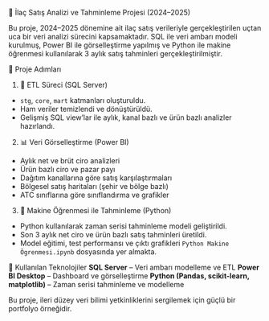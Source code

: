 💊 İlaç Satış Analizi ve Tahminleme Projesi (2024–2025)

Bu proje, 2024–2025 dönemine ait ilaç satış verileriyle gerçekleştirilen uçtan uca bir veri analizi sürecini kapsamaktadır. SQL ile veri ambarı modeli kurulmuş, Power BI ile görselleştirme yapılmış ve Python ile makine öğrenmesi kullanılarak 3 aylık satış tahminleri gerçekleştirilmiştir.

🚀 Proje Adımları
1. 🔄 ETL Süreci (SQL Server)
- `stg`, `core`, `mart` katmanları oluşturuldu.
- Ham veriler temizlendi ve dönüştürüldü.
- Gelişmiş SQL view’lar ile aylık, kanal bazlı ve ürün bazlı analizler hazırlandı.
  
2. 📊 Veri Görselleştirme (Power BI)
- Aylık net ve brüt ciro analizleri
- Ürün bazlı ciro ve pazar payı
- Dağıtım kanallarına göre satış karşılaştırmaları
- Bölgesel satış haritaları (şehir ve bölge bazlı)
- ATC sınıflarına göre sınıflandırma ve grafikler

 3. 🤖 Makine Öğrenmesi ile Tahminleme (Python)
- Python kullanılarak zaman serisi tahminleme modeli geliştirildi.
- Son 3 aylık net ciro ve ürün bazlı satış tahminleri üretildi.
- Model eğitimi, test performansı ve çıktı grafikleri `Python Makine Ögrenmesi.ipynb` dosyasında yer almakta.
  
 🧰 Kullanılan Teknolojiler
 **SQL Server** – Veri ambarı modelleme ve ETL
 **Power BI Desktop** – Dashboard ve görselleştirme
 **Python (Pandas, scikit-learn, matplotlib)** – Zaman serisi tahminleme ve modelleme
 
 Bu proje, ileri düzey veri bilimi yetkinliklerini sergilemek için güçlü bir portfolyo örneğidir.  
